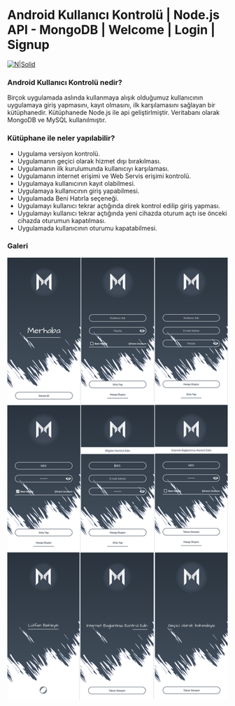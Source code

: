 # Android Kullanıcı Kontrolü | Node.js API - MongoDB | Welcome | Login | Signup

[![N|Solid](https://nodejs.org/static/images/logos/nodejs-new-pantone-black.png)](https://nodejs.org/static/images/logos/nodejs-new-pantone-black.png)


### Android Kullanıcı Kontrolü nedir?
  
  Birçok uygulamada aslında kullanmaya alışık olduğumuz kullanıcının uygulamaya giriş yapmasını, kayıt olmasını, ilk karşılamasını sağlayan bir kütüphanedir. Kütüphanede Node.js ile api geliştirlmiştir. Veritabanı olarak MongoDB ve MySQL 
kullanılmıştır.

### Kütüphane ile neler yapılabilir?

  - Uygulama versiyon kontrolü.
  - Uygulamanın geçici olarak hizmet dışı bırakılması. 
  - Uygulamanın ilk kurulumunda kullanıcıyı karşılaması.
  - Uygulamanın internet erişimi ve Web Servis erişimi kontrolü.
  - Uygulamaya kullanıcının kayıt olabilmesi.
  - Uygulamaya kullanıcının giriş yapabilmesi.
  - Uygulamada Beni Hatırla seçeneği.
  - Uygulamayı kullanıcı tekrar açtığında direk kontrol edilip giriş yapması.
  - Uygulamayı kullanıcı tekrar açtığında yeni cihazda oturum açtı ise önceki cihazda oturumun kapatılması.
  - Uygulamada kullanıcının oturumu kapatabilmesi.


### Galeri

[![N|Solid](images/galery.png)](images/galery.png)
